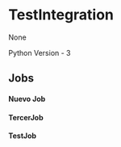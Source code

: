 
# TestIntegration

None

Python Version - 3




## Jobs

#### Nuevo Job


#### TercerJob


#### TestJob




